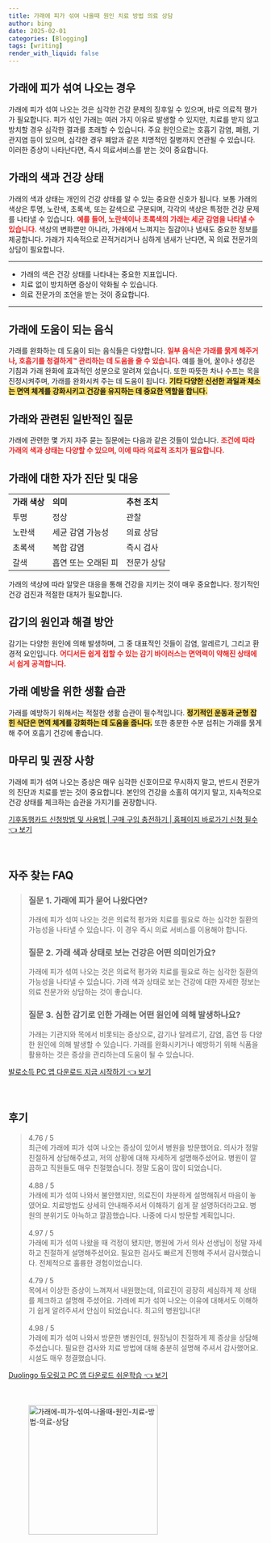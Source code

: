 ```yaml
---
title: 가래에 피가 섞여 나올때 원인 치료 방법 의료 상담
author: bing
date: 2025-02-01
categories: [Blogging]
tags: [writing]
render_with_liquid: false
---
```



<h2 id='가래에 피가 섞여 나오는 경우'>가래에 피가 섞여 나오는 경우</h2>

<p>가래에 피가 섞여 나오는 것은 심각한 건강 문제의 징후일 수 있으며, 바로 의료적 평가가 필요합니다. 피가 섞인 가래는 여러 가지 이유로 발생할 수 있지만, 치료를 받지 않고 방치할 경우 심각한 결과를 초래할 수 있습니다. 주요 원인으로는 호흡기 감염, 폐렴, 기관지염 등이 있으며, 심각한 경우 폐암과 같은 치명적인 질병까지 연관될 수 있습니다. 이러한 증상이 나타난다면, 즉시 의료서비스를 받는 것이 중요합니다.</p>

<h2 id='가래의 색과 건강 상태'>가래의 색과 건강 상태</h2>

<p>가래의 색과 상태는 개인의 건강 상태를 알 수 있는 중요한 신호가 됩니다. 보통 가래의 색상은 투명, 노란색, 초록색, 또는 갈색으로 구분되며, 각각의 색상은 특정한 건강 문제를 나타낼 수 있습니다. <b><span style="color: #ee2323;">예를 들어, 노란색이나 초록색의 가래는 세균 감염을 나타낼 수 있습니다.</span></b> 색상의 변화뿐만 아니라, 가래에서 느껴지는 질감이나 냄새도 중요한 정보를 제공합니다. 가래가 지속적으로 끈적거리거나 심하게 냄새가 난다면, 꼭 의료 전문가의 상담이 필요합니다.</p>

<hr />

<ul>
    <li>가래의 색은 건강 상태를 나타내는 중요한 지표입니다.</li>
    <li>치료 없이 방치하면 증상이 악화될 수 있습니다.</li>
    <li>의료 전문가의 조언을 받는 것이 중요합니다.</li>
</ul>

<hr />

<h2 id='가래에 도움이 되는 음식'>가래에 도움이 되는 음식</h2>

<p>가래를 완화하는 데 도움이 되는 음식들은 다양합니다. <b><span style="color: #ee2323;">일부 음식은 가래를 묽게 해주거나, 호흡기를 청결하게™ 관리하는 데 도움을 줄 수 있습니다.</span></b> 예를 들어, 꿀이나 생강은 기침과 가래 완화에 효과적인 성분으로 알려져 있습니다. 또한 따뜻한 차나 수프는 목을 진정시켜주며, 가래를 완화시켜 주는 데 도움이 됩니다. <b><span style="background-color: #ffe066;">기타 다양한 신선한 과일과 채소는 면역 체계를 강화시키고 건강을 유지하는 데 중요한 역할을 합니다.</span></b></p>

<h2 id='가래와 관련된 일반적인 질문'>가래와 관련된 일반적인 질문</h2>

<p>가래에 관련한 몇 가지 자주 묻는 질문에는 다음과 같은 것들이 있습니다. <b><span style="color: #ee2323;">조건에 따라 가래의 색과 상태는 다양할 수 있으며, 이에 따라 의료적 조치가 필요합니다.</span></b></p>

<h2 id='가래에 대한 자가 진단 및 대응'>가래에 대한 자가 진단 및 대응</h2>

<table>
    <tr>
        <td><b>가래 색상</b></td>
        <td><b>의미</b></td>
        <td><b>추천 조치</b></td>
    </tr>
    <tr>
        <td>투명</td>
        <td>정상</td>
        <td>관찰</td>
    </tr>
    <tr>
        <td>노란색</td>
        <td>세균 감염 가능성</td>
        <td>의료 상담</td>
    </tr>
    <tr>
        <td>초록색</td>
        <td>복합 감염</td>
        <td>즉시 검사</td>
    </tr>
    <tr>
        <td>갈색</td>
        <td>흡연 또는 오래된 피</td>
        <td>전문가 상담</td>
    </tr>
</table>

<p>가래의 색상에 따라 알맞은 대응을 통해 건강을 지키는 것이 매우 중요합니다. 정기적인 건강 검진과 적절한 대처가 필요합니다.</p>

<h2 id='감기의 원인과 해결 방안'>감기의 원인과 해결 방안</h2>

<p>감기는 다양한 원인에 의해 발생하며, 그 중 대표적인 것들이 감염, 알레르기, 그리고 환경적 요인입니다. <b><span style="color: #ee2323;">어디서든 쉽게 접할 수 있는 감기 바이러스는 면역력이 약해진 상태에서 쉽게 공격합니다.</span></b></p>

<h2 id='가래 예방을 위한 생활 습관'>가래 예방을 위한 생활 습관</h2>

<p>가래를 예방하기 위해서는 적절한 생활 습관이 필수적입니다. <b><span style="background-color: #ffe066;">정기적인 운동과 균형 잡힌 식단은 면역 체계를 강화하는 데 도움을 줍니다.</span></b> 또한 충분한 수분 섭취는 가래를 묽게 해 주어 호흡기 건강에 좋습니다.</p>

<h2 id='마무리 및 권장 사항'>마무리 및 권장 사항</h2>

<p>가래에 피가 섞여 나오는 증상은 매우 심각한 신호이므로 무시하지 말고, 반드시 전문가의 진단과 치료를 받는 것이 중요합니다. 본인의 건강을 소홀히 여기지 말고, 지속적으로 건강 상태를 체크하는 습관을 가지기를 권장합니다.</p>


<p><a class="click-button" title="기후동행카드 신청방법 및 사용법 | 구매 구입 충전하기 | 홈페이지 바로가기 신청 필수" href="https://purplelist.github.io/posts/%EA%B8%B0%ED%9B%84%EB%8F%99%ED%96%89%EC%B9%B4%EB%93%9C-%EC%8B%A0%EC%B2%AD%EB%B0%A9%EB%B2%95-%EB%B0%8F-%EC%82%AC%EC%9A%A9%EB%B2%95-%EA%B5%AC%EB%A7%A4-%EA%B5%AC%EC%9E%85-%EC%B6%A9%EC%A0%84%ED%95%98%EA%B8%B0-%ED%99%88%ED%8E%98%EC%9D%B4%EC%A7%80-%EB%B0%94%EB%A1%9C%EA%B0%80%EA%B8%B0-%EC%8B%A0%EC%B2%AD-%ED%95%84%EC%88%98/" rel="dofollow">기후동행카드 신청방법 및 사용법 | 구매 구입 충전하기 | 홈페이지 바로가기 신청 필수 👈 보기</a></p><br>
<h2 id='자주_찾는_FAQ'>자주 찾는 FAQ</h2>
<div itemscope="" itemtype="https://schema.org/FAQPage"> 
<blockquote> 
<div itemscope="" itemprop="mainEntity" itemtype="https://schema.org/Question"> 
<h3 itemprop="name">질문 1. 가래에 피가 묻어 나왔다면?</h3> 
<div itemscope="" itemprop="acceptedAnswer" itemtype="https://schema.org/Answer"> 
<span itemprop="text"> 
<p>가래에 피가 섞여 나오는 것은 의료적 평가와 치료를 필요로 하는 심각한 질환의 가능성을 나타낼 수 있습니다. 이 경우 즉시 의료 서비스를 이용해야 합니다.</p> 
</span> 
</div> 
</div> 

<div itemscope="" itemprop="mainEntity" itemtype="https://schema.org/Question"> 
<h3 itemprop="name">질문 2. 가래 색과 상태로 보는 건강은 어떤 의미인가요?</h3> 
<div itemscope="" itemprop="acceptedAnswer" itemtype="https://schema.org/Answer"> 
<span itemprop="text"> 
<p>가래에 피가 섞여 나오는 것은 의료적 평가와 치료를 필요로 하는 심각한 질환의 가능성을 나타낼 수 있습니다. 가래 색과 상태로 보는 건강에 대한 자세한 정보는 의료 전문가와 상담하는 것이 좋습니다.</p> 
</span> 
</div> 
</div> 

<div itemscope="" itemprop="mainEntity" itemtype="https://schema.org/Question"> 
<h3 itemprop="name">질문 3. 심한 감기로 인한 가래는 어떤 원인에 의해 발생하나요?</h3> 
<div itemscope="" itemprop="acceptedAnswer" itemtype="https://schema.org/Answer"> 
<span itemprop="text"> 
<p>가래는 기관지와 목에서 비롯되는 증상으로, 감기나 알레르기, 감염, 흡연 등 다양한 원인에 의해 발생할 수 있습니다. 가래를 완화시키거나 예방하기 위해 식품을 활용하는 것은 증상을 관리하는데 도움이 될 수 있습니다.</p> 
</span> 
</div> 
</div> 
</blockquote> 
</div>
<p><a class="click-button" title="발로소득 PC 앱 다운로드 지금 시작하기" href="https://purplelist.github.io/posts/%EB%B0%9C%EB%A1%9C%EC%86%8C%EB%93%9D-PC-%EC%95%B1-%EB%8B%A4%EC%9A%B4%EB%A1%9C%EB%93%9C-%EC%A7%80%EA%B8%88-%EC%8B%9C%EC%9E%91%ED%95%98%EA%B8%B0/" rel="dofollow">발로소득 PC 앱 다운로드 지금 시작하기 👈 보기</a></p><br>
<h2 id='후기'>후기</h2>
<div itemscope itemtype="https://schema.org/Product">
  <blockquote>
  <div itemprop="review" itemscope itemtype="https://schema.org/Review">
      <div itemprop="reviewRating" itemscope itemtype="https://schema.org/Rating"> <span itemprop="ratingValue">4.76</span> / <span itemprop="bestRating">5</span> </div>
      <span itemprop="reviewBody">최근에 가래에 피가 섞여 나오는 증상이 있어서 병원을 방문했어요. 의사가 정말 친절하게 상담해주셨고, 저의 상황에 대해 자세하게 설명해주셨어요. 병원이 깔끔하고 직원들도 매우 친절했습니다. 정말 도움이 많이 되었습니다.</span>
  </div>
  <br>
  <div itemprop="review" itemscope itemtype="https://schema.org/Review">
      <div itemprop="reviewRating" itemscope itemtype="https://schema.org/Rating"> <span itemprop="ratingValue">4.88</span> / <span itemprop="bestRating">5</span> </div>
      <span itemprop="reviewBody">가래에 피가 섞여 나와서 불안했지만, 의료진이 차분하게 설명해줘서 마음이 놓였어요. 치료방법도 상세히 안내해주셔서 이해하기 쉽게 잘 설명하더라고요. 병원의 분위기도 아늑하고 깔끔했습니다. 나중에 다시 방문할 계획입니다.</span>
  </div>
  <br>
  <div itemprop="review" itemscope itemtype="https://schema.org/Review">
      <div itemprop="reviewRating" itemscope itemtype="https://schema.org/Rating"> <span itemprop="ratingValue">4.97</span> / <span itemprop="bestRating">5</span> </div>
      <span itemprop="reviewBody">가래에 피가 섞여 나왔을 때 걱정이 됐지만, 병원에 가서 의사 선생님이 정말 자세하고 친절하게 설명해주셨어요. 필요한 검사도 빠르게 진행해 주셔서 감사했습니다. 전체적으로 훌륭한 경험이었습니다.</span>
  </div>
  <br>
  <div itemprop="review" itemscope itemtype="https://schema.org/Review">
      <div itemprop="reviewRating" itemscope itemtype="https://schema.org/Rating"> <span itemprop="ratingValue">4.79</span> / <span itemprop="bestRating">5</span> </div>
      <span itemprop="reviewBody">목에서 이상한 증상이 느껴져서 내원했는데, 의료진이 굉장히 세심하게 제 상태를 체크하고 설명해 주셨어요. 가래에 피가 섞여 나오는 이유에 대해서도 이해하기 쉽게 알려주셔서 안심이 되었습니다. 최고의 병원입니다!</span>
  </div>
  <br>
  <div itemprop="review" itemscope itemtype="https://schema.org/Review">
      <div itemprop="reviewRating" itemscope itemtype="https://schema.org/Rating"> <span itemprop="ratingValue">4.98</span> / <span itemprop="bestRating">5</span> </div>
      <span itemprop="reviewBody">가래에 피가 섞여 나와서 방문한 병원인데, 원장님이 친절하게 제 증상을 상담해주셨습니다. 필요한 검사와 치료 방법에 대해 충분히 설명해 주셔서 감사했어요. 시설도 매우 청결했습니다.</span>
  </div>
  </blockquote>
</div>
<p><a class="click-button" title="Duolingo 듀오링고 PC 앱 다운로드 쉬운학습" href="https://purplelist.github.io/posts/Duolingo-%EB%93%80%EC%98%A4%EB%A7%81%EA%B3%A0-PC-%EC%95%B1-%EB%8B%A4%EC%9A%B4%EB%A1%9C%EB%93%9C-%EC%89%AC%EC%9A%B4%ED%95%99%EC%8A%B5/" rel="dofollow">Duolingo 듀오링고 PC 앱 다운로드 쉬운학습 👈 보기</a></p><br>
<figure class="image"><img src="https://purplelist.github.io/assets/img/thumbnail/가래에-피가-섞여-나올때-원인-치료-방법-의료-상담.webp" alt="가래에-피가-섞여-나올때-원인-치료-방법-의료-상담" width="256" height="256"></figure>